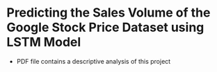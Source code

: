 # Predicting the Sales Volume of the Google Stock Price Dataset using LSTM Model 

- PDF file contains a descriptive analysis of this project
